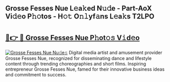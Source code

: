 ## Grosse Fesses Nue L𝚎a𝚔ed N𝚞𝚍e - Part-AoX Vi𝚍𝚎o P𝚑𝚘tos - H𝚘𝚝 O𝚗𝚕yf𝚊ns L𝚎a𝚔s T2LPO

# <h2><a href="http://kf3wyc.oniu.top/?m=Grosse+Fesses+Nue">🔗👉 🔴 Grosse Fesses Nue P𝚑ot𝚘𝚜 V𝚒d𝚎o</a></h2>

[![Grosse Fesses Nue Nu𝚍e𝚜](https://i.imgur.com/0qMVB7G.gif)](http://kf3wyc.oniu.top/?m=Grosse+Fesses+Nue)
Digital media artist and amusement provider Grosse Fesses Nue, recognized for disseminating dance and lifestyle content through trending choreographies and short films. Inspiring entrepreneur Grosse Fesses Nue, famed for their innovative business ideas and commitment to success.  
